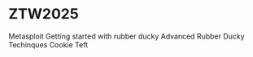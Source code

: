 # ZTW2025

Metasploit
Getting started with rubber ducky
Advanced Rubber Ducky Techinques
Cookie Teft
